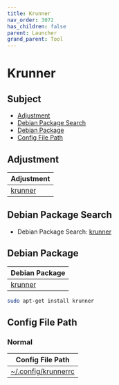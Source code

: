 ```yaml
---
title: Krunner
nav_order: 3072
has_children: false
parent: Launcher
grand_parent: Tool
---
```



# Krunner


## Subject

* [Adjustment](#adjustment)
* [Debian Package Search](#debian-package-search)
* [Debian Package](#debian-package)
* [Config File Path](#config-file-path)


## Adjustment

| Adjustment |
| --- |
| [krunner](https://github.com/samwhelp/debian-adjustment/tree/main/prototype/main/tool-config/part/krunner) |


## Debian Package Search

* Debian Package Search: [krunner](https://packages.debian.org/search?searchon=names&keywords=krunner)


## Debian Package

| Debian Package |
| --- |
| [krunner](https://packages.debian.org/stable/krunner) |

``` sh
sudo apt-get install krunner
```


## Config File Path


### Normal

| Config File Path |
| --- |
| [~/.config/krunnerrc](https://github.com/samwhelp/debian-adjustment/blob/main/prototype/tool/krunner/asset/overlay/etc/skel/.config/krunnerrc) |
